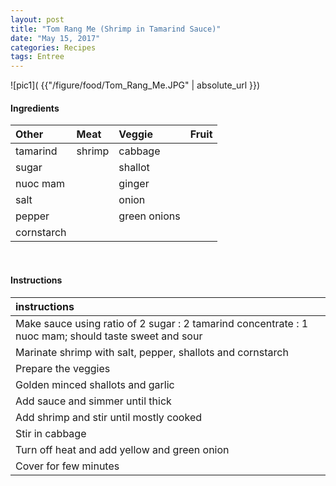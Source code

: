 ```yaml
---
layout: post
title: "Tom Rang Me (Shrimp in Tamarind Sauce)"
date: "May 15, 2017"
categories: Recipes
tags: Entree
---
```




![pic1]( {{"/figure/food/Tom_Rang_Me.JPG" | absolute_url }})




#### Ingredients

<table class = "presenttab">
 <thead>
  <tr>
   <th style="text-align:left;"> Other </th>
   <th style="text-align:left;"> Meat </th>
   <th style="text-align:left;"> Veggie </th>
   <th style="text-align:left;"> Fruit </th>
  </tr>
 </thead>
<tbody>
  <tr>
   <td style="text-align:left;"> tamarind </td>
   <td style="text-align:left;"> shrimp </td>
   <td style="text-align:left;"> cabbage </td>
   <td style="text-align:left;">  </td>
  </tr>
  <tr>
   <td style="text-align:left;"> sugar </td>
   <td style="text-align:left;">  </td>
   <td style="text-align:left;"> shallot </td>
   <td style="text-align:left;">  </td>
  </tr>
  <tr>
   <td style="text-align:left;"> nuoc mam </td>
   <td style="text-align:left;">  </td>
   <td style="text-align:left;"> ginger </td>
   <td style="text-align:left;">  </td>
  </tr>
  <tr>
   <td style="text-align:left;"> salt </td>
   <td style="text-align:left;">  </td>
   <td style="text-align:left;"> onion </td>
   <td style="text-align:left;">  </td>
  </tr>
  <tr>
   <td style="text-align:left;"> pepper </td>
   <td style="text-align:left;">  </td>
   <td style="text-align:left;"> green onions </td>
   <td style="text-align:left;">  </td>
  </tr>
  <tr>
   <td style="text-align:left;"> cornstarch </td>
   <td style="text-align:left;">  </td>
   <td style="text-align:left;">  </td>
   <td style="text-align:left;">  </td>
  </tr>
</tbody>
</table>

<br>

#### Instructions

<table class = "presenttabnoh">
 <thead>
  <tr>
   <th style="text-align:left;"> instructions </th>
  </tr>
 </thead>
<tbody>
  <tr>
   <td style="text-align:left;"> Make sauce using ratio of 2 sugar : 2 tamarind concentrate : 1 nuoc mam; should taste sweet and sour </td>
  </tr>
  <tr>
   <td style="text-align:left;"> Marinate shrimp with salt, pepper, shallots and cornstarch </td>
  </tr>
  <tr>
   <td style="text-align:left;"> Prepare the veggies </td>
  </tr>
  <tr>
   <td style="text-align:left;"> Golden minced shallots and garlic </td>
  </tr>
  <tr>
   <td style="text-align:left;"> Add sauce and simmer until thick </td>
  </tr>
  <tr>
   <td style="text-align:left;"> Add shrimp and stir until mostly cooked </td>
  </tr>
  <tr>
   <td style="text-align:left;"> Stir in cabbage </td>
  </tr>
  <tr>
   <td style="text-align:left;"> Turn off heat and add yellow and green onion </td>
  </tr>
  <tr>
   <td style="text-align:left;"> Cover for few minutes </td>
  </tr>
</tbody>
</table>

